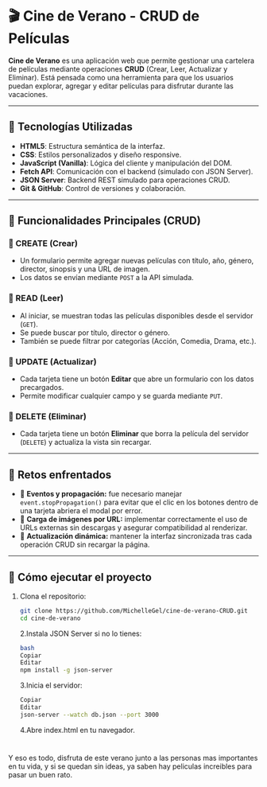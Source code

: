 # 🎬 Cine de Verano - CRUD de Películas

**Cine de Verano** es una aplicación web que permite gestionar una cartelera de películas mediante operaciones **CRUD** (Crear, Leer, Actualizar y Eliminar). Está pensada como una herramienta para que los usuarios puedan explorar, agregar y editar películas para disfrutar durante las vacaciones.

---

## 🚀 Tecnologías Utilizadas

- **HTML5**: Estructura semántica de la interfaz.
- **CSS**: Estilos personalizados y diseño responsive.
- **JavaScript (Vanilla)**: Lógica del cliente y manipulación del DOM.
- **Fetch API**: Comunicación con el backend (simulado con JSON Server).
- **JSON Server**: Backend REST simulado para operaciones CRUD.
- **Git & GitHub**: Control de versiones y colaboración.

---

## 🧩 Funcionalidades Principales (CRUD)

### 🔹 CREATE (Crear)
- Un formulario permite agregar nuevas películas con título, año, género, director, sinopsis y una URL de imagen.
- Los datos se envían mediante `POST` a la API simulada.

### 🔹 READ (Leer)
- Al iniciar, se muestran todas las películas disponibles desde el servidor (`GET`).
- Se puede buscar por título, director o género.
- También se puede filtrar por categorías (Acción, Comedia, Drama, etc.).

### 🔹 UPDATE (Actualizar)
- Cada tarjeta tiene un botón **Editar** que abre un formulario con los datos precargados.
- Permite modificar cualquier campo y se guarda mediante `PUT`.

### 🔹 DELETE (Eliminar)
- Cada tarjeta tiene un botón **Eliminar** que borra la película del servidor (`DELETE`) y actualiza la vista sin recargar.

---

## 🧠 Retos enfrentados

- 🐞 **Eventos y propagación:** fue necesario manejar `event.stopPropagation()` para evitar que el clic en los botones dentro de una tarjeta abriera el modal por error.
- 🔗 **Carga de imágenes por URL:** implementar correctamente el uso de URLs externas sin descargas y asegurar compatibilidad al renderizar.
- 🧪 **Actualización dinámica:** mantener la interfaz sincronizada tras cada operación CRUD sin recargar la página.

---

## 📌 Cómo ejecutar el proyecto

1. Clona el repositorio:
   ```bash
   git clone https://github.com/MichelleGel/cine-de-verano-CRUD.git
   cd cine-de-verano 
   ```

    2.Instala JSON Server si no lo tienes:
    ```bash
    bash
    Copiar
    Editar
    npm install -g json-server
    ```
    3.Inicia el servidor:

    ```bash
    Copiar
    Editar
    json-server --watch db.json --port 3000
    ```

    4.Abre index.html en tu navegador.


#
Y eso es todo, disfruta de este verano junto a las personas mas importantes en tu vida, y si se quedan sin ideas, ya saben hay peliculas increibles para pasar un buen rato.
#

